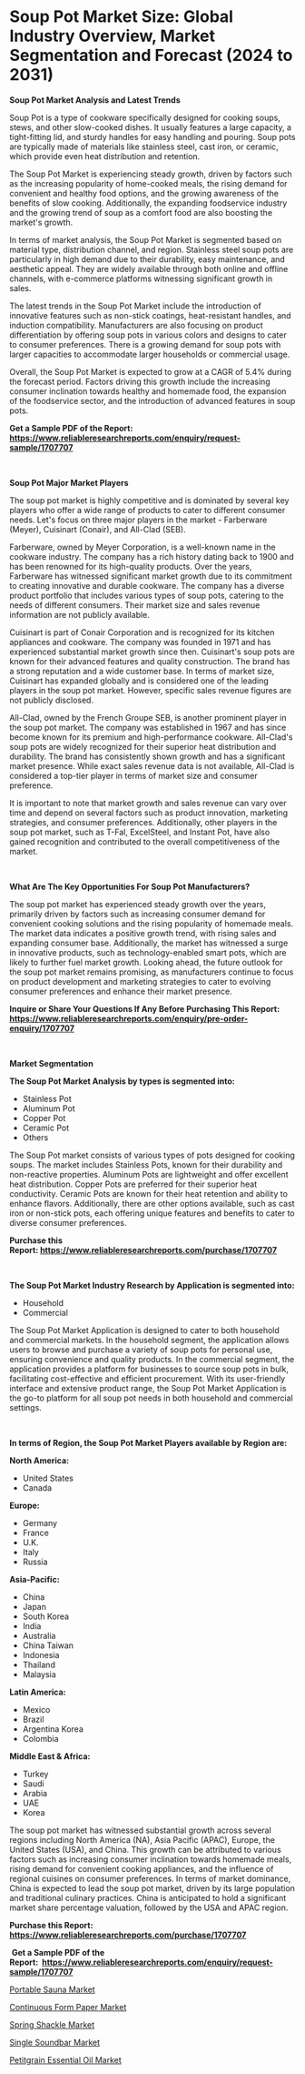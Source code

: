 <p><h1>Soup Pot Market Size: Global Industry Overview, Market Segmentation and Forecast (2024 to 2031)</h1></p><p><strong>Soup Pot Market Analysis and Latest Trends</strong></p>
<p><p>Soup Pot is a type of cookware specifically designed for cooking soups, stews, and other slow-cooked dishes. It usually features a large capacity, a tight-fitting lid, and sturdy handles for easy handling and pouring. Soup pots are typically made of materials like stainless steel, cast iron, or ceramic, which provide even heat distribution and retention.</p><p>The Soup Pot Market is experiencing steady growth, driven by factors such as the increasing popularity of home-cooked meals, the rising demand for convenient and healthy food options, and the growing awareness of the benefits of slow cooking. Additionally, the expanding foodservice industry and the growing trend of soup as a comfort food are also boosting the market's growth.</p><p>In terms of market analysis, the Soup Pot Market is segmented based on material type, distribution channel, and region. Stainless steel soup pots are particularly in high demand due to their durability, easy maintenance, and aesthetic appeal. They are widely available through both online and offline channels, with e-commerce platforms witnessing significant growth in sales.</p><p>The latest trends in the Soup Pot Market include the introduction of innovative features such as non-stick coatings, heat-resistant handles, and induction compatibility. Manufacturers are also focusing on product differentiation by offering soup pots in various colors and designs to cater to consumer preferences. There is a growing demand for soup pots with larger capacities to accommodate larger households or commercial usage.</p><p>Overall, the Soup Pot Market is expected to grow at a CAGR of 5.4% during the forecast period. Factors driving this growth include the increasing consumer inclination towards healthy and homemade food, the expansion of the foodservice sector, and the introduction of advanced features in soup pots.</p></p>
<p><strong>Get a Sample PDF of the Report:&nbsp; <a href="https://www.reliableresearchreports.com/enquiry/request-sample/1707707">https://www.reliableresearchreports.com/enquiry/request-sample/1707707</a></strong></p>
<p>&nbsp;</p>
<p><strong>Soup Pot Major Market Players</strong></p>
<p><p>The soup pot market is highly competitive and is dominated by several key players who offer a wide range of products to cater to different consumer needs. Let's focus on three major players in the market - Farberware (Meyer), Cuisinart (Conair), and All-Clad (SEB).</p><p>Farberware, owned by Meyer Corporation, is a well-known name in the cookware industry. The company has a rich history dating back to 1900 and has been renowned for its high-quality products. Over the years, Farberware has witnessed significant market growth due to its commitment to creating innovative and durable cookware. The company has a diverse product portfolio that includes various types of soup pots, catering to the needs of different consumers. Their market size and sales revenue information are not publicly available.</p><p>Cuisinart is part of Conair Corporation and is recognized for its kitchen appliances and cookware. The company was founded in 1971 and has experienced substantial market growth since then. Cuisinart's soup pots are known for their advanced features and quality construction. The brand has a strong reputation and a wide customer base. In terms of market size, Cuisinart has expanded globally and is considered one of the leading players in the soup pot market. However, specific sales revenue figures are not publicly disclosed.</p><p>All-Clad, owned by the French Groupe SEB, is another prominent player in the soup pot market. The company was established in 1967 and has since become known for its premium and high-performance cookware. All-Clad's soup pots are widely recognized for their superior heat distribution and durability. The brand has consistently shown growth and has a significant market presence. While exact sales revenue data is not available, All-Clad is considered a top-tier player in terms of market size and consumer preference.</p><p>It is important to note that market growth and sales revenue can vary over time and depend on several factors such as product innovation, marketing strategies, and consumer preferences. Additionally, other players in the soup pot market, such as T-Fal, ExcelSteel, and Instant Pot, have also gained recognition and contributed to the overall competitiveness of the market.</p></p>
<p>&nbsp;</p>
<p><strong>What Are The Key Opportunities For Soup Pot Manufacturers?</strong></p>
<p><p>The soup pot market has experienced steady growth over the years, primarily driven by factors such as increasing consumer demand for convenient cooking solutions and the rising popularity of homemade meals. The market data indicates a positive growth trend, with rising sales and expanding consumer base. Additionally, the market has witnessed a surge in innovative products, such as technology-enabled smart pots, which are likely to further fuel market growth. Looking ahead, the future outlook for the soup pot market remains promising, as manufacturers continue to focus on product development and marketing strategies to cater to evolving consumer preferences and enhance their market presence.</p></p>
<p><strong>Inquire or Share Your Questions If Any Before Purchasing This Report: <a href="https://www.reliableresearchreports.com/enquiry/pre-order-enquiry/1707707">https://www.reliableresearchreports.com/enquiry/pre-order-enquiry/1707707</a></strong></p>
<p>&nbsp;</p>
<p><strong>Market Segmentation</strong></p>
<p><strong>The Soup Pot Market Analysis by types is segmented into:</strong></p>
<p><ul><li>Stainless Pot</li><li>Aluminum Pot</li><li>Copper Pot</li><li>Ceramic Pot</li><li>Others</li></ul></p>
<p><p>The Soup Pot market consists of various types of pots designed for cooking soups. The market includes Stainless Pots, known for their durability and non-reactive properties. Aluminum Pots are lightweight and offer excellent heat distribution. Copper Pots are preferred for their superior heat conductivity. Ceramic Pots are known for their heat retention and ability to enhance flavors. Additionally, there are other options available, such as cast iron or non-stick pots, each offering unique features and benefits to cater to diverse consumer preferences.</p></p>
<p><strong>Purchase this Report:&nbsp;<a href="https://www.reliableresearchreports.com/purchase/1707707">https://www.reliableresearchreports.com/purchase/1707707</a></strong></p>
<p>&nbsp;</p>
<p><strong>The Soup Pot Market Industry Research by Application is segmented into:</strong></p>
<p><ul><li>Household</li><li>Commercial</li></ul></p>
<p><p>The Soup Pot Market Application is designed to cater to both household and commercial markets. In the household segment, the application allows users to browse and purchase a variety of soup pots for personal use, ensuring convenience and quality products. In the commercial segment, the application provides a platform for businesses to source soup pots in bulk, facilitating cost-effective and efficient procurement. With its user-friendly interface and extensive product range, the Soup Pot Market Application is the go-to platform for all soup pot needs in both household and commercial settings.</p></p>
<p>&nbsp;</p>
<p><strong>In terms of Region, the Soup Pot Market Players available by Region are:</strong></p>
<p>
    <p> <strong> North America: </strong>
        <ul>
            <li>United States</li>
            <li>Canada</li>
        </ul>
        </p> 
    <p> <strong> Europe: </strong>
        <ul>
            <li>Germany</li>
            <li>France</li>
            <li>U.K.</li>
            <li>Italy</li>
            <li>Russia</li>
        </ul>
        </p> 
    <p> <strong> Asia-Pacific: </strong>
        <ul>
            <li>China</li>
            <li>Japan</li>
            <li>South Korea</li>
            <li>India</li>
            <li>Australia</li>
            <li>China Taiwan</li>
            <li>Indonesia</li>
            <li>Thailand</li>
            <li>Malaysia</li>
        </ul>
        </p> 
    <p> <strong> Latin America: </strong>
        <ul>
            <li>Mexico</li>
            <li>Brazil</li>
            <li>Argentina Korea</li>
            <li>Colombia</li>
        </ul>
        </p> 
    <p> <strong> Middle East & Africa: </strong>
        <ul>
            <li>Turkey</li>
            <li>Saudi</li>
            <li>Arabia</li>
            <li>UAE</li>
            <li>Korea</li>
        </ul>
    </p>
    </p>
<p><p>The soup pot market has witnessed substantial growth across several regions including North America (NA), Asia Pacific (APAC), Europe, the United States (USA), and China. This growth can be attributed to various factors such as increasing consumer inclination towards homemade meals, rising demand for convenient cooking appliances, and the influence of regional cuisines on consumer preferences. In terms of market dominance, China is expected to lead the soup pot market, driven by its large population and traditional culinary practices. China is anticipated to hold a significant market share percentage valuation, followed by the USA and APAC region.</p></p>
<p><strong>Purchase this Report: <a href="https://www.reliableresearchreports.com/purchase/1707707">https://www.reliableresearchreports.com/purchase/1707707</a></strong></p>
<p>&nbsp;<strong>Get a Sample PDF of the Report:&nbsp;&nbsp;<a href="https://www.reliableresearchreports.com/enquiry/request-sample/1707707">https://www.reliableresearchreports.com/enquiry/request-sample/1707707</a></strong></p>
<p><strong></strong></p>
<p><p><a href="https://github.com/bmorecock/Market-Research-Report-List-1/blob/main/portable-sauna-market.md">Portable Sauna Market</a></p><p><a href="https://github.com/globismark/Market-Research-Report-List-1/blob/main/continuous-form-paper-market.md">Continuous Form Paper Market</a></p><p><a href="https://github.com/mauripalmi/Market-Research-Report-List-1/blob/main/spring-shackle-market.md">Spring Shackle Market</a></p><p><a href="https://github.com/angelajermaine/Market-Research-Report-List-1/blob/main/single-soundbar-market.md">Single Soundbar Market</a></p><p><a href="https://github.com/lylyparadise/Market-Research-Report-List-1/blob/main/petitgrain-essential-oil-market.md">Petitgrain Essential Oil Market</a></p></p>